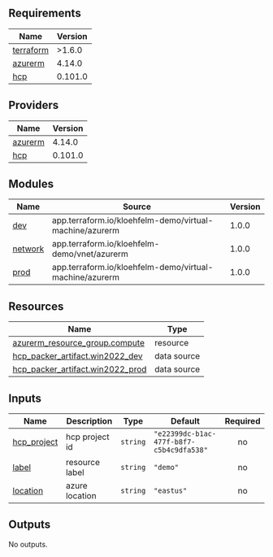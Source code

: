 ## Requirements

| Name | Version |
|------|---------|
| <a name="requirement_terraform"></a> [terraform](#requirement\_terraform) | >1.6.0 |
| <a name="requirement_azurerm"></a> [azurerm](#requirement\_azurerm) | 4.14.0 |
| <a name="requirement_hcp"></a> [hcp](#requirement\_hcp) | 0.101.0 |

## Providers

| Name | Version |
|------|---------|
| <a name="provider_azurerm"></a> [azurerm](#provider\_azurerm) | 4.14.0 |
| <a name="provider_hcp"></a> [hcp](#provider\_hcp) | 0.101.0 |

## Modules

| Name | Source | Version |
|------|--------|---------|
| <a name="module_dev"></a> [dev](#module\_dev) | app.terraform.io/kloehfelm-demo/virtual-machine/azurerm | 1.0.0 |
| <a name="module_network"></a> [network](#module\_network) | app.terraform.io/kloehfelm-demo/vnet/azurerm | 1.0.0 |
| <a name="module_prod"></a> [prod](#module\_prod) | app.terraform.io/kloehfelm-demo/virtual-machine/azurerm | 1.0.0 |

## Resources

| Name | Type |
|------|------|
| [azurerm_resource_group.compute](https://registry.terraform.io/providers/hashicorp/azurerm/4.14.0/docs/resources/resource_group) | resource |
| [hcp_packer_artifact.win2022_dev](https://registry.terraform.io/providers/hashicorp/hcp/0.101.0/docs/data-sources/packer_artifact) | data source |
| [hcp_packer_artifact.win2022_prod](https://registry.terraform.io/providers/hashicorp/hcp/0.101.0/docs/data-sources/packer_artifact) | data source |

## Inputs

| Name | Description | Type | Default | Required |
|------|-------------|------|---------|:--------:|
| <a name="input_hcp_project"></a> [hcp\_project](#input\_hcp\_project) | hcp project id | `string` | `"e22399dc-b1ac-477f-b8f7-c5b4c9dfa538"` | no |
| <a name="input_label"></a> [label](#input\_label) | resource label | `string` | `"demo"` | no |
| <a name="input_location"></a> [location](#input\_location) | azure location | `string` | `"eastus"` | no |

## Outputs

No outputs.
